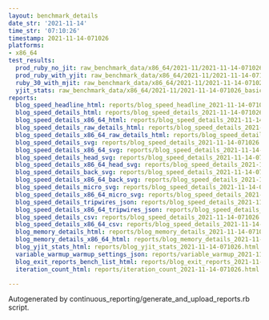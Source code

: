 ```yaml
---
layout: benchmark_details
date_str: '2021-11-14'
time_str: '07:10:26'
timestamp: 2021-11-14-071026
platforms:
- x86_64
test_results:
  prod_ruby_no_jit: raw_benchmark_data/x86_64/2021-11/2021-11-14-071026_basic_benchmark_prod_ruby_no_jit.json
  prod_ruby_with_yjit: raw_benchmark_data/x86_64/2021-11/2021-11-14-071026_basic_benchmark_prod_ruby_with_yjit.json
  ruby_30_with_mjit: raw_benchmark_data/x86_64/2021-11/2021-11-14-071026_basic_benchmark_ruby_30_with_mjit.json
  yjit_stats: raw_benchmark_data/x86_64/2021-11/2021-11-14-071026_basic_benchmark_yjit_stats.json
reports:
  blog_speed_headline_html: reports/blog_speed_headline_2021-11-14-071026.html
  blog_speed_details_html: reports/blog_speed_details_2021-11-14-071026.html
  blog_speed_details_x86_64_html: reports/blog_speed_details_2021-11-14-071026.x86_64.html
  blog_speed_details_raw_details_html: reports/blog_speed_details_2021-11-14-071026.raw_details.html
  blog_speed_details_x86_64_raw_details_html: reports/blog_speed_details_2021-11-14-071026.x86_64.raw_details.html
  blog_speed_details_svg: reports/blog_speed_details_2021-11-14-071026.svg
  blog_speed_details_x86_64_svg: reports/blog_speed_details_2021-11-14-071026.x86_64.svg
  blog_speed_details_head_svg: reports/blog_speed_details_2021-11-14-071026.head.svg
  blog_speed_details_x86_64_head_svg: reports/blog_speed_details_2021-11-14-071026.x86_64.head.svg
  blog_speed_details_back_svg: reports/blog_speed_details_2021-11-14-071026.back.svg
  blog_speed_details_x86_64_back_svg: reports/blog_speed_details_2021-11-14-071026.x86_64.back.svg
  blog_speed_details_micro_svg: reports/blog_speed_details_2021-11-14-071026.micro.svg
  blog_speed_details_x86_64_micro_svg: reports/blog_speed_details_2021-11-14-071026.x86_64.micro.svg
  blog_speed_details_tripwires_json: reports/blog_speed_details_2021-11-14-071026.tripwires.json
  blog_speed_details_x86_64_tripwires_json: reports/blog_speed_details_2021-11-14-071026.x86_64.tripwires.json
  blog_speed_details_csv: reports/blog_speed_details_2021-11-14-071026.csv
  blog_speed_details_x86_64_csv: reports/blog_speed_details_2021-11-14-071026.x86_64.csv
  blog_memory_details_html: reports/blog_memory_details_2021-11-14-071026.html
  blog_memory_details_x86_64_html: reports/blog_memory_details_2021-11-14-071026.x86_64.html
  blog_yjit_stats_html: reports/blog_yjit_stats_2021-11-14-071026.html
  variable_warmup_warmup_settings_json: reports/variable_warmup_2021-11-14-071026.warmup_settings.json
  blog_exit_reports_bench_list_html: reports/blog_exit_reports_2021-11-14-071026.bench_list.html
  iteration_count_html: reports/iteration_count_2021-11-14-071026.html

---
```

Autogenerated by continuous_reporting/generate_and_upload_reports.rb script.
